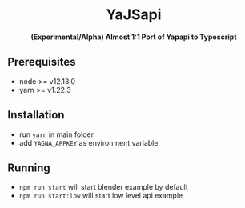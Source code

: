 <div align="center">
  <h1>Ya<b>JS</b>api</h1>
  <p>
    <strong>(Experimental/Alpha) Almost 1:1 Port of Yapapi to Typescript</strong>
  </p>
</div>

## Prerequisites

- node >= v12.13.0
- yarn >= v1.22.3

## Installation
- run `yarn` in main folder
- add `YAGNA_APPKEY` as environment variable

## Running
- `npm run start` will start blender example by default
- `npm run start:low` will start low level api example
